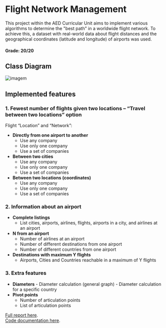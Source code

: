 # Flight Network Management
This project within the AED Curricular Unit aims to implement various algorithms to determine the "best path" in a worldwide flight network. To achieve this, a dataset with real-world data about flight distances and the geographical coordinates (latitude and longitude) of airports was used.

#### Grade: 20/20

## Class Diagram
![imagem](https://github.com/leonor-f/FlightNetworkManagement/assets/114422678/83134c19-2130-4c15-ae89-9bcdef691651)

## Implemented features
### 1. **Fewest number of flights given two locations – “Travel between two locations” option**
  Flight “Location” and “Network”:
  - **Directly from one airport to another**
    - Use any company
    - Use only one company
    - Use a set of companies
  - **Between two cities**
    - Use any company
    - Use only one company
    - Use a set of companies
  - **Between two locations (coordinates)**
    - Use any company
    - Use only one company
    - Use a set of companies
   
### 2. **Information about an airport**
  - **Complete listings**
    - List cities, airports, airlines, flights, airports in a city, and airlines at an airport
  - **N from an airport**
    - Number of airlines at an airport
    - Number of different destinations from one airport
    - Number of different countries from one airport
  - **Destinations with maximum Y flights**
    - Airports, Cities and Countries reachable in a maximum of Y flights

### 3. **Extra features**
   - **Diameters**
    - Diameter calculation (general graph)
    - Diameter calculation for a specific country
  - **Pivot points**
    - Number of articulation points
    - List of articulation points

[Full report here](AED2223_T2_118.pdf).\
[Code documentation here](docs).
